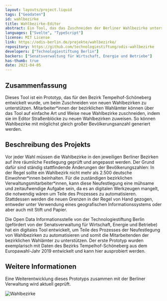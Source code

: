 ```yaml
---
layout: layouts/project.liquid
tags: ["Geodaten"]
id: wahlbezirke
title: Wahlbezirke-Editor
abstract: Ein Tool, das das Zuschneiden der Berliner Wahlbezirke unterstützt
languages: ["Svelte", "TypeScript"]
license: MIT License
link: https://odis-berlin.de/projekte/wahlbezirke/
repository: https://github.com/technologiestiftung/odis-wahlbezirke
developers: ["Technologiestiftung Berlin"]
backers: ["Senatsverwaltung für Wirtschaft, Energie und Betriebe"]
has-thumb: true
date: 2021-04-05
---
```


## Zusammenfassung

Dieses Tool ist ein Prototyp, das für den Bezirk Tempelhof-Schöneberg entwickelt wurde, um beim Zuschneiden von neuen Wahlbezirken zu unterstützen. Mitarbeiter\*innen der bezirklichen Wahlämter können über das Tool auf einfache Art und Weise neue Wahlbezirke zuschneiden, indem sie im Editor Straßenblöcke zu neuen Wahlbezirken zuweisen. So können Wahlbezirke mit möglichst gleich großer Bevölkerungsanzahl generiert werden.

## Beschreibung des Projekts

Vor jeder Wahl müssen die Wahlbezirke in den jeweiligen Berliner Bezirken auf ihre räumliche Festlegung geprüft und angepasst werden. Der Grund dafür sind ständig stattfindende Änderungen der Bevölkerungszahlen: In der Regel sollte ein Wahlbezirk nicht mehr als 2.500 deutsche Einwohner\*innen beinhalten. Für die zuständigen bezirklichen Verwaltungsmitarbeiter\*innen, kann diese Neufestlegung eine mühsame und zeitaufwendige Aufgabe sein, da es an digitalen Werkzeugen mangelt, die notwendig wären um Teile des Prozesses zu automatisieren. Stattdessen werden die neuen Grenzen in der Regel von Hand gezogen, entweder unter Verwendung eines geografischen Informationssystems oder aber auch mit Stift und Papier.

Die Open Data Informationsstelle von der Technologiestiftung Berlin (gefördert von der Senatsverwaltung für Wirtschaft, Energie und Betriebe) hat ein digitales Tool entwickelt, um Teile des Prozesses der Neufestlegung von Wahlbezirken zu automatisieren und somit die Mitarbeitenden der bezirklichen Wahlämter zu unterstützen. Der erste Prototyp wurden exemplarisch mit Daten des Bezirks Tempelhof-Schöneberg aus dem Europawahl-Jahr 2019 entwickelt und kann hier ausprobiert werden.

## Weitere Informationen

Eine Weiterentwicklung dieses Prototyps zusammen mit der Berliner Verwaltung wird aktuell geprüft.

![Wahlbezirke](/assets/images/projects/wahlbezirke.png)
